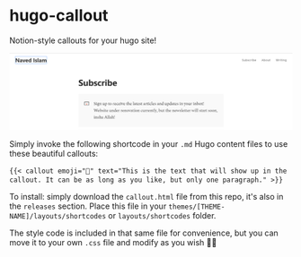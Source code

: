 # hugo-callout
Notion-style callouts for your hugo site!

![desktop screenshot](callout-desktop.png)

Simply invoke the following shortcode in your `.md` Hugo content files to use these beautiful callouts:

```
{{< callout emoji="💯" text="This is the text that will show up in the callout. It can be as long as you like, but only one paragraph." >}}
```

To install: simply download the `callout.html` file from this repo, it's also in the `releases` section. Place this file in your `themes/[THEME-NAME]/layouts/shortcodes` or `layouts/shortcodes` folder.

The style code is included in that same file for convenience, but you can move it to your own `.css` file and modify as you wish 👍🏻 
